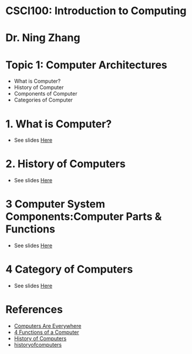 # CSCI100: Introduction to Computing
# Dr. Ning Zhang
# Topic 1: Computer Architectures
+ What is Computer?
+ History of Computer
+ Components of Computer
+ Categories of Computer

# 1. What is Computer?

+ See slides [Here](WhatIsComputer.md)

# 2. History of Computers

+ See slides [Here](HistoryOfComputers.md)


# 3 Computer System Components:Computer Parts & Functions

+ See slides [Here](ComputerSystem.md)


# 4 Category of Computers
+ See slides [Here](CategoryOfComputers.md)






# References
+ [Computers Are Everywhere](https://cs.calvin.edu/activities/books/rit/chapter1/lesson1/index.htm)
+ [4 Functions of a Computer](https://turbofuture.com/computers/The-Four-Functions-Of-A-Computer)
+ [History of Computers](https://www.explainthatstuff.com/historyofcomputers.html)
+ [historyofcomputers](http://www.explainthatstuff.com/historyofcomputers.html)

